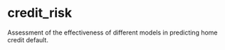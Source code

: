 # credit_risk
Assessment of the effectiveness of different models in predicting home credit default.
